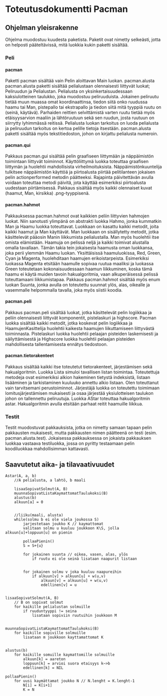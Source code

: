 <h1> Toteutusdokumentti Pacman </h1>

<h2>Ohjelman yleisrakenne</h2>
Ohjelma muodostuu kuudesta paketista. Paketit ovat nimetty selkeästi, jotta on helposti pääteltävissä, mitä luokkia kukin paketti sisältää.

<h3>Peli</h3>

<h4>pacman</h4>
Paketti pacman sisältää vain Pelin aloittavan Main luokan. 
pacman.alusta
pacman.alusta paketti sisältää pelialustaan olennaisesti liittyvät luokat; Peliruudun ja Pelialustan. Pelialusta on yksinkertaisuudessaan kaksiulotteinen taulukko, joka muodostuu peliruuduista. Jokainen peliruutu tietää muun muassa omat koordinaattinsa, tiedon siitä onko ruudussa haamu tai Man, pistepallo tai ekstrapallo ja tiedon siitä mitä tyyppiä ruutu on (seinä, käytävä). 
Parhaiden reittien selvittämistä varten ruutu tietää myös etäisyysarvion maaliin ja lähtöruutuun sekä sen ruudun, josta ruutuun on siirrytty lyhimmässä reitissä. Pelialusta luokan tarkoitus on luoda pelialusta ja peliruudun tarkoitus on kertoa pelille tietoja itsestään. pacman.alusta paketti sisältää myös tekstitiedoston, johon on kirjattu pelialusta numeroin.

<h4>pacman.qui</h4>
Pakkaus pacman.gui sisältää pelin graafiseen liittymään ja näppäimistön toimintaan liittyvät toiminnot. Käyttöliittymä luokka toteuttaa graafisen liittymän ja huolehtii mahdollisista virheilmoituksista. Näppäimistönkuuntelija tulkitsee näppäimistön käyttöä ja piirtoalusta piirtää pelitilanteen jokaisen pelin actionperformed metodin päätteeksi. Rajapinta päivitettävän avulla voidaan toteuttaa metodi päivitä, jota käyttää esimerkiksi piirtoalusta uudestaan piirtämisessä. Pakkaus sisältää myös kaikki olennaiset kuvat (haamut, Man, kirsikka) .png-tyyppisenä.

<h4>pacman.hahmot</h4>
Pakkauksessa pacman.hahmot ovat kaikkien peliin liittyvien hahmojen luokat. Niin sanotusti ylimpänä on abstrakti luokka Hahmo, jonka kummatkin Man ja Haamu luokka toteuttavat. Luokkaan on kasattu kaikki metodit, joita kaikki haamut ja Man käyttävät. Man luokkaan on sisällytetty metodit, jotka käsittelevät pääosin Manin liikkumista pelialustalla. Man myös huolehtii itse omista elämistään.
Haamuja on pelissä neljä ja kaikki toimivat alustalla omalla tavallaan. Tämän takia tein jokaisesta haamusta oman luokkansa, joka perii ylemmän Haamu luokan. Yksittäisissä haamuluokissa, Red, Green, Cyan ja Magenta, huolehditaan haamujen erikoistarpeista. Esimerkiksi luokassa Magenta etsitään haamulle sopivaa ruutua maaliksi ja luokassa Green toteutetaan kokonaisuudessaan haamun liikkuminen, koska tämä haamu ei käytä muiden tavoin hakualgoritmia, vaan alkuperäisessä pelissä toteuttamaani liikkumistapaa. 
Pakkaus pacman.hahmot sisältää myös enum luokan Suunta, jonka avulla on toteutettu suunnat ylös, alas, oikealle ja vasemmalle helpommalla tavalla, joka myös siistii koodia.

<h4>pacman.peli</h4>
Pakkaus pacman.peli sisältää luokat, jotka käsittelevät pelin logiikkaa ja peliin olennaisesti liittyvät komponentit, pistelaskuri ja highscore. Pacman luokka sisältää kaikki metodit, jotka koskevat pelin logiikkaa ja HaamujenKasittelija huolehtii kaikesta haamujen liikuttamiseen liittyvästä toiminnasta. Pistelaskuri luokka huolehtii pelaajan pisteiden laskemisesti ja säilyttämisestä ja Highscore luokka huolehtii pelaajan pisteiden mahdollisesta tallentamisesta ennätys tiedostoon.

<h4>pacman.tietorakenteet</h4>
Pakkaus sisältää kaikki itse toteutetut tietorakenteet, järjestämisen sekä hakualgoritmin. Luokka Lista simuloi tavallisen listan toimintaa. Toteutettuja metodeja ovat esimerkiksi alkion hakeminen tietystä indeksistä, listaan lisääminen ja tarkistaminen kuuluuko annettu alkio listaan. Olen toteuttanut vain tarvitsemani perustoiminnot.
Järjestäjä luokka on toteutettu toimimaan lomitusjärjestämisen mukaisesti ja osaa järjestää yksiulotteisen taulukon johon on tallennettu peliruutuja. Luokka AStar toteuttaa hakualgoritmin astar. Hakualgoritmin avulla etsitään parhaat reitit haamuille liikkua.

<h3>Testit</h3>
Testit muodostuvat pakkauksista, jotka on nimetty samaan tapaan pelin pakkausten mukaisesti, mutta pakkausten nimen päätteenä on testi (esim. pacman.alusta.test). Jokaisessa pakkauksessa on jokaista pakkauksen luokkaa vastaava testiluokka, jossa on pyritty testaamaan pelin koodiluokkaa mahdollisimman kattavasti.

<h2>Saavutetut aika- ja tilavaativuudet</h2>

<pre><code>Astar(A, a, b) 
	//A pelialusta, a lahtö, b maali

	lisaaSopivatSolmut(A, B)
	muunnaSopivatListaKaymattomatTaulukoksi(B)
	alustus(b)
	alkuun[a] = 0


	//liiku(maali, alusta)
	while(solmu b ei ole viela joukossa S)
		jarjestetaan joukko K // kaymattomat
		valitaan solmu u kuuluu joukkoon K\S, jolla alkuun[u]+loppuun[u] on pienin
		
		pollaaPienin()
		S = S+{u}

		for jokainen suunta // oikea, vasen, alas, ylös
			if ruutu ei ole seinä lisataan naapurit listaan

		
		for jokainen solmu v joka kuuluu naapureihin
			if alkuun[v] > alkuun[u] + w(u,v)
				alkuun[v] = alkuun[u] + w(u,v)
				edellinen[v] = u


lisaaSopivatSolmut(A, B)
	// B on sopivat solmut
	for kaikille pelialustan solmuille
		if ruuduntyyppi != seina
			lisataan sopiviin ruutuihin joukkoon M


muunnaSopivatListaKaymattomatTaulukoksi(B)
	for kaikille sopiville solmuille
		lisataan m joukkoon kayttamattomat K


alustus(b)
	for kaikille somuille kaymattomille solmuille
		alkuun[k] = aareton
		loppuun[k] = arvioi suora etaisyys k~>b
		edellinen[k] = NIL

pollaaPienin()
	for uusi kaymättamat joukko N // N.lenght = K.lenght-1
		N[i] = K[i+1]
		K = N
</code></pre>
